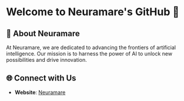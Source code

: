 # Welcome to Neuramare's GitHub 🌌

## 🤖 About Neuramare
At Neuramare, we are dedicated to advancing the frontiers of artificial intelligence. Our mission is to harness the power of AI to unlock new possibilities and drive innovation.

## 🌐 Connect with Us
- **Website**: [Neuramare](https://www.neuramare.com)
